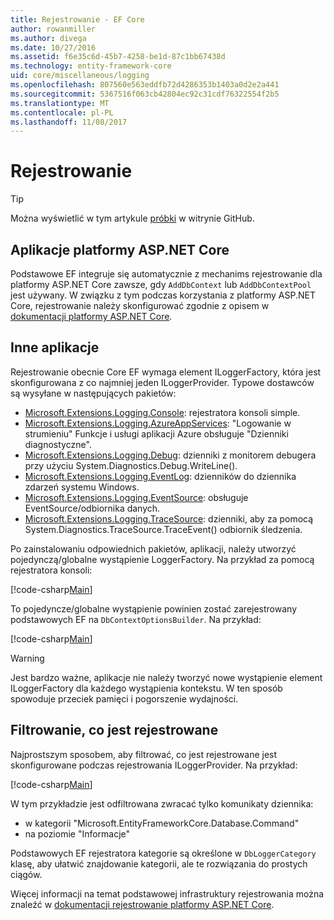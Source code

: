 ```yaml
---
title: Rejestrowanie - EF Core
author: rowanmiller
ms.author: divega
ms.date: 10/27/2016
ms.assetid: f6e35c6d-45b7-4258-be1d-87c1bb67438d
ms.technology: entity-framework-core
uid: core/miscellaneous/logging
ms.openlocfilehash: 807560e563eddfb72d4286353b1403a0d2e2a441
ms.sourcegitcommit: 5367516f063cb42804ec92c31cdf76322554f2b5
ms.translationtype: MT
ms.contentlocale: pl-PL
ms.lasthandoff: 11/08/2017
---
```

# <a name="logging"></a>Rejestrowanie

> [!TIP]  
> Można wyświetlić w tym artykule [próbki](https://github.com/aspnet/EntityFramework.Docs/tree/master/samples/core/Miscellaneous/Logging) w witrynie GitHub.

## <a name="aspnet-core-applications"></a>Aplikacje platformy ASP.NET Core

Podstawowe EF integruje się automatycznie z mechanims rejestrowanie dla platformy ASP.NET Core zawsze, gdy `AddDbContext` lub `AddDbContextPool` jest używany. W związku z tym podczas korzystania z platformy ASP.NET Core, rejestrowanie należy skonfigurować zgodnie z opisem w [dokumentacji platformy ASP.NET Core](https://docs.microsoft.com/en-us/aspnet/core/fundamentals/logging?tabs=aspnetcore2x).

## <a name="other-applications"></a>Inne aplikacje

Rejestrowanie obecnie Core EF wymaga element ILoggerFactory, która jest skonfigurowana z co najmniej jeden ILoggerProvider. Typowe dostawców są wysyłane w następujących pakietów:

* [Microsoft.Extensions.Logging.Console](https://www.nuget.org/packages/Microsoft.Extensions.Logging.Console/): rejestratora konsoli simple.
* [Microsoft.Extensions.Logging.AzureAppServices](https://www.nuget.org/packages/Microsoft.Extensions.Logging.AzureAppServices/): "Logowanie w strumieniu" Funkcje i usługi aplikacji Azure obsługuje "Dzienniki diagnostyczne".
* [Microsoft.Extensions.Logging.Debug](https://www.nuget.org/packages/Microsoft.Extensions.Logging.Debug/): dzienniki z monitorem debugera przy użyciu System.Diagnostics.Debug.WriteLine().
* [Microsoft.Extensions.Logging.EventLog](https://www.nuget.org/packages/Microsoft.Extensions.Logging.EventLog/): dzienników do dziennika zdarzeń systemu Windows.
* [Microsoft.Extensions.Logging.EventSource](https://www.nuget.org/packages/Microsoft.Extensions.Logging.EventSource/): obsługuje EventSource/odbiornika danych.
* [Microsoft.Extensions.Logging.TraceSource](https://www.nuget.org/packages/Microsoft.Extensions.Logging.TraceSource/): dzienniki, aby za pomocą System.Diagnostics.TraceSource.TraceEvent() odbiornik śledzenia.

Po zainstalowaniu odpowiednich pakietów, aplikacji, należy utworzyć pojedynczą/globalne wystąpienie LoggerFactory. Na przykład za pomocą rejestratora konsoli:

[!code-csharp[Main](../../../samples/core/Miscellaneous/Logging/Logging/BloggingContext.cs#DefineLoggerFactory)]

To pojedyncze/globalne wystąpienie powinien zostać zarejestrowany podstawowych EF na `DbContextOptionsBuilder`. Na przykład:

[!code-csharp[Main](../../../samples/core/Miscellaneous/Logging/Logging/BloggingContext.cs#RegisterLoggerFactory)]

> [!WARNING]
> Jest bardzo ważne, aplikacje nie należy tworzyć nowe wystąpienie element ILoggerFactory dla każdego wystąpienia kontekstu. W ten sposób spowoduje przeciek pamięci i pogorszenie wydajności.

## <a name="filtering-what-is-logged"></a>Filtrowanie, co jest rejestrowane

Najprostszym sposobem, aby filtrować, co jest rejestrowane jest skonfigurowane podczas rejestrowania ILoggerProvider. Na przykład:

[!code-csharp[Main](../../../samples/core/Miscellaneous/Logging/Logging/BloggingContextWithFiltering.cs#DefineLoggerFactory)]

W tym przykładzie jest odfiltrowana zwracać tylko komunikaty dziennika:
 * w kategorii "Microsoft.EntityFrameworkCore.Database.Command"
 * na poziomie "Informacje"

Podstawowych EF rejestratora kategorie są określone w `DbLoggerCategory` klasę, aby ułatwić znajdowanie kategorii, ale te rozwiązania do prostych ciągów.

Więcej informacji na temat podstawowej infrastruktury rejestrowania można znaleźć w [dokumentacji rejestrowanie platformy ASP.NET Core](https://docs.microsoft.com/en-us/aspnet/core/fundamentals/logging?tabs=aspnetcore2x).
